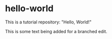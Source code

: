 # hello-world
This is a tutorial repository: "Hello, World!"

This is some text being added for a branched edit.
